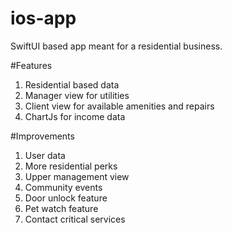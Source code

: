 # ios-app
SwiftUI based app meant for a residential business.

#Features
1. Residential based data
2. Manager view for utilities
3. Client view for available amenities and repairs
4. ChartJs for income data

#Improvements
1. User data
2. More residential perks
3. Upper management view
4. Community events
5. Door unlock feature
6. Pet watch feature
7. Contact critical services
